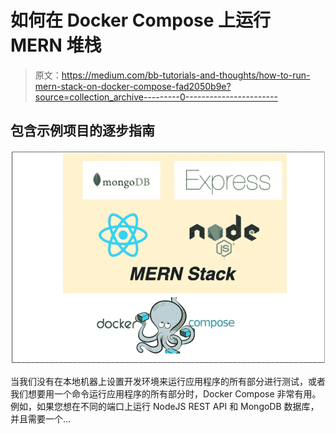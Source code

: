 # 如何在 Docker Compose 上运行 MERN 堆栈

> 原文：<https://medium.com/bb-tutorials-and-thoughts/how-to-run-mern-stack-on-docker-compose-fad2050b9e?source=collection_archive---------0----------------------->

## 包含示例项目的逐步指南

![](img/e805bb2c4ba87ba2f031b00a7e86d617.png)

当我们没有在本地机器上设置开发环境来运行应用程序的所有部分进行测试，或者我们想要用一个命令运行应用程序的所有部分时，Docker Compose 非常有用。例如，如果您想在不同的端口上运行 NodeJS REST API 和 MongoDB 数据库，并且需要一个…